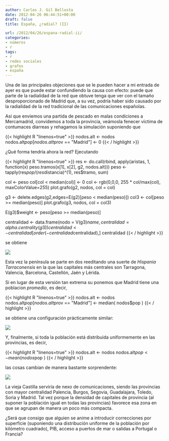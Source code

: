 ```yaml
---
author: Carlos J. Gil Bellosta
date: 2012-04-26 06:44:51+00:00
draft: false
title: España, ¿radial? (II)

url: /2012/04/26/espana-radial-ii/
categories:
- números
- r
tags:
- r
- redes sociales
- grafos
- españa
---
```


Una de las principales objeciones que se le pueden hacer a mi entrada de ayer es que puede estar confundiendo la causa con efecto: puede que parte de la radialidad de la red que obtuve tenga que ver con el tamaño desproporcionado de Madrid que, a su vez, podría haber sido causado por la radialidad de la red tradicional de las comunicaciones españolas.

Así que enviemos una partida de pescado en malas condiciones a Mercamadrid, convidemos a toda la provincia, veámosla fenecer víctima de contumaces diarreas y rehagamos la simulación suponiendo que

{{< highlight R "linenos=true" >}}
nodos.alt <- nodos
nodos.alt$pop[nodos.alt$prov == "Madrid"] <- 0
{{< / highlight >}}

¿Qué forma tendría ahora la red? Ejecutando

{{< highlight R "linenos=true" >}}
res  <- do.call(rbind, apply(aristas, 1, function(x) peso.tramos(x[1], x[2], g2, nodos.alt)))
peso <- tapply(res$pop / (res$distancia)^(1), res$tramo, sum)

col <- peso
col[col < median(col)] <- 0
col <- rgb(0,0,0, 255 * col/max(col), maxColorValue=255)
plot.grafo(g2, nodos, col = col)

g3 <- delete.edges(g2,edges=E(g2)[peso < median(peso)])
col3 <- col[peso >= median(peso)]
plot.grafo(g3, nodos, col = col3)

E(g3)$weight <- peso[peso >= median(peso)]

centralidad <- data.frame(nodo = V(g3)$name, centralidad = alpha.centrality(g3) )
centralidad <- centralidad[order(-centralidad$centralidad),]
centralidad
{{< / highlight >}}

se obtiene

[![](/wp-uploads/2012/04/red_madrrid_0.png#center)
](/wp-uploads/2012/04/red_madrrid_0.png#center)

Esta vez la península se parte en dos reeditando una suerte de _Hispania Tarraconensis_ en la que las capitales más centrales son Tarragona, Valencia, Barcelona, Castellón, Jaén y Lérida.

Si en lugar de esta versión tan extrema su ponemos que Madrid tiene una poblacion _promedio_, es decir,

{{< highlight R "linenos=true" >}}
nodos.alt <- nodos
nodos.alt$pop[nodos.alt$prov == "Madrid"] <- median( nodos$pop )
{{< / highlight >}}

se obtiene una configuración prácticamente similar:

[![](/wp-uploads/2012/04/red_madrrid_media.png#center)
](/wp-uploads/2012/04/red_madrrid_media.png#center)

Y, finalmente, si toda la población está distribuida uniformemente en las provincias, es decir,

{{< highlight R "linenos=true" >}}
nodos.alt <- nodos
nodos.alt$pop <- mean( nodos$pop )
{{< / highlight >}}

las cosas cambian de manera bastante sorprendente:

[![](/wp-uploads/2012/04/red_provincias_iguales.png#center)
](/wp-uploads/2012/04/red_provincias_iguales.png#center)

La vieja Castilla serviría de nexo de comunicaciones, siendo las provincias con  mayor centralidad Palencia, Burgos, Segovia, Guadalajara, Toledo, Soria y Madrid. Tal vez porque la densidad de capitales de provincia (al suponer la población igual en todas las provincias) favorece esa zona en que se agrupan de manera un poco más compacta.

¿Será que consigo que alguien se anime a introducir correcciones por superficie (suponiendo una distribución uniforme de la población por kilómetro cuadrado), PIB, acceso a puertos de mar o salidas a Portugal o Francia?
